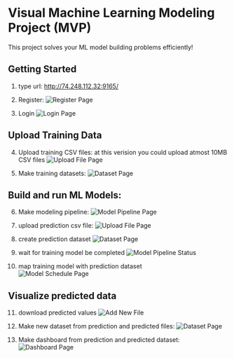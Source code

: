 # Visual Machine Learning Modeling Project (MVP)

This project solves your ML model building problems efficiently!

## Getting Started
1. type url:
    http://74.248.112.32:9165/   

2. Register:
   ![Register Page](/images/register.gif "user register")

3. Login
   ![Login Page](/images/login.gif "user login")

## Upload Training Data
4. Upload training  CSV files:
    at this verision you could upload atmost 10MB CSV files
    ![Upload File Page](/images/train-file.gif "upload train csv file")

5. Make training datasets:
    ![Dataset Page](/images/train-dataset.gif "create train dataset")

## Build and run ML Models:
6. Make modeling pipeline:
    ![Model Pipeline Page](/images/model-build-slim.gif "train linear regression model")

7. upload prediction csv file:
    ![Upload File Page](/images/predict-file.gif "upload prediction csv file")

8. create prediction dataset
    ![Dataset Page](/images/predict-dataset.gif "create prediction dataset")

9. wait for training model be completed
    ![Model Pipeline Status](/images/model-status.gif "model training status on server")

10. map training model with prediction dataset        
    ![Model Schedule Page](/images/model-scheduling-slim.gif "schedule prediction")

 
## Visualize predicted data 
11. download predicted values
    ![Add New File](/images/predicted-download.gif "download predicted values as e new data source")

12. Make new dataset from prediction and predicted files:
    ![Dataset Page](/images/predicted-dataset.gif "create dataset of prediction and predicted values")

13. Make dashboard from prediction and predicted dataset:
    ![Dashboard Page](/images/login.gif "create dashboard of predicted values")
    

   


























